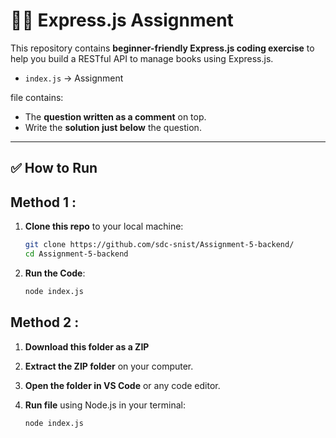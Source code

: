 # 🧑‍💻 Express.js Assignment

This repository contains **beginner-friendly Express.js coding exercise** to help you build a RESTful API to manage books using Express.js.



- `index.js` -> Assignment


file contains:
- The **question written as a comment** on top.
- Write the **solution just below** the question.

---
## ✅ How to Run

## Method 1 :

1. **Clone this repo** to your local machine:
   ```bash
   git clone https://github.com/sdc-snist/Assignment-5-backend/
   cd Assignment-5-backend
2. **Run the Code**:
   ```bash
   node index.js
## Method 2 :

1. **Download this folder as a ZIP** 

2. **Extract the ZIP folder** on your computer.

3. **Open the folder in VS Code** or any code editor.

4. **Run file** using Node.js in your terminal:
   ```bash
   node index.js

